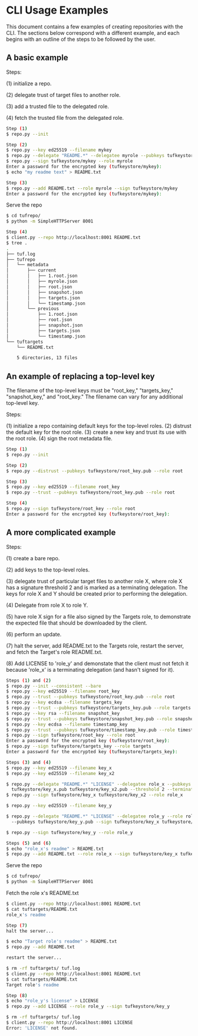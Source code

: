 # CLI Usage Examples #

This document contains a few examples of creating repositories with the CLI.
The sections below correspond with a different example, and each begins with an
outline of the steps to be followed by the user.

## A basic example ##

Steps:

(1) initialize a repo.

(2) delegate trust of target files to another role.

(3) add a trusted file to the delegated role.

(4) fetch the trusted file from the delegated role.

```Bash
Step (1)
$ repo.py --init

Step (2)
$ repo.py --key ed25519 --filename mykey
$ repo.py --delegate "README.*" --delegatee myrole --pubkeys tufkeystore/mykey.pub
$ repo.py --sign tufkeystore/mykey --role myrole
Enter a password for the encrypted key (tufkeystore/mykey):
$ echo "my readme text" > README.txt

Step (3)
$ repo.py --add README.txt --role myrole --sign tufkeystore/mykey
Enter a password for the encrypted key (tufkeystore/mykey):
```

Serve the repo
```Bash
$ cd tufrepo/
$ python -m SimpleHTTPServer 8001
```

```Bash
Step (4)
$ client.py --repo http://localhost:8001 README.txt
$ tree .
.
├── tuf.log
├── tufrepo
│   └── metadata
│       ├── current
│       │   ├── 1.root.json
│       │   ├── myrole.json
│       │   ├── root.json
│       │   ├── snapshot.json
│       │   ├── targets.json
│       │   └── timestamp.json
│       └── previous
│           ├── 1.root.json
│           ├── root.json
│           ├── snapshot.json
│           ├── targets.json
│           └── timestamp.json
└── tuftargets
    └── README.txt

    5 directories, 13 files
```


## An example of replacing a top-level key ##
The filename of the top-level keys must be "root_key," "targets_key,"
"snapshot_key," and "root_key."  The filename can vary for any additional
top-level key.

Steps:

(1) initialize a repo containing default keys for the top-level roles.
(2) distrust the default key for the root role.
(3) create a new key and trust its use with the root role.
(4) sign the root metadata file.

```Bash
Step (1)
$ repo.py --init

Step (2)
$ repo.py --distrust --pubkeys tufkeystore/root_key.pub --role root

Step (3)
$ repo.py --key ed25519 --filename root_key
$ repo.py --trust --pubkeys tufkeystore/root_key.pub --role root

Step (4)
$ repo.py --sign tufkeystore/root_key --role root
Enter a password for the encrypted key (tufkeystore/root_key):
```


## A more complicated example ##

Steps:

(1) create a bare repo.

(2) add keys to the top-level roles.

(3) delegate trust of particular target files to another role X, where role X
has a signature threshold 2 and is marked as a terminating delegation.  The
keys for role X and Y should be created prior to performing the delegation.

(4) Delegate from role X to role Y.

(5) have role X sign for a file also signed by the Targets role, to demonstrate
the expected file that should be downloaded by the client.

(6) perform an update.

(7) halt the server, add README.txt to the Targets role, restart the server,
and fetch the Target's role README.txt.

(8) Add LICENSE to 'role_y' and demonstate that the client must not fetch it
because 'role_x' is a terminating delegation (and hasn't signed for it).

```Bash
Steps (1) and (2)
$ repo.py --init --consistent --bare
$ repo.py --key ed25519 --filename root_key
$ repo.py --trust --pubkeys tufkeystore/root_key.pub --role root
$ repo.py --key ecdsa --filename targets_key
$ repo.py --trust --pubkeys tufkeystore/targets_key.pub --role targets
$ repo.py --key rsa --filename snapshot_key
$ repo.py --trust --pubkeys tufkeystore/snapshot_key.pub --role snapshot
$ repo.py --key ecdsa --filename timestamp_key
$ repo.py --trust --pubkeys tufkeystore/timestamp_key.pub --role timestamp
$ repo.py --sign tufkeystore/root_key --role root
Enter a password for the encrypted key (tufkeystore/root_key):
$ repo.py --sign tufkeystore/targets_key --role targets
Enter a password for the encrypted key (tufkeystore/targets_key):
```

```Bash
Steps (3) and (4)
$ repo.py --key ed25519 --filename key_x
$ repo.py --key ed25519 --filename key_x2

$ repo.py --delegate "README.*" "LICENSE" --delegatee role_x --pubkeys
  tufkeystore/key_x.pub tufkeystore/key_x2.pub --threshold 2 --terminating
$ repo.py --sign tufkeystore/key_x tufkeystore/key_x2 --role role_x

$ repo.py --key ed25519 --filename key_y

$ repo.py --delegate "README.*" "LICENSE" --delegatee role_y --role role_x
  --pubkeys tufkeystore/key_y.pub --sign tufkeystore/key_x tufkeystore/key_x2

$ repo.py --sign tufkeystore/key_y --role role_y
```

```Bash
Steps (5) and (6)
$ echo "role_x's readme" > README.txt
$ repo.py --add README.txt --role role_x --sign tufkeystore/key_x tufkeystore/key_x2
```

Serve the repo
```Bash
$ cd tufrepo/
$ python -m SimpleHTTPServer 8001
```

Fetch the role x's README.txt
```Bash
$ client.py --repo http://localhost:8001 README.txt
$ cat tuftargets/README.txt
role_x's readme
```


```Bash
Step (7)
halt the server...

$ echo "Target role's readme" > README.txt
$ repo.py --add README.txt

restart the server...
```

```Bash
$ rm -rf tuftargets/ tuf.log
$ client.py --repo http://localhost:8001 README.txt
$ cat tuftargets/README.txt
Target role's readme
```

```Bash
Step (8)
$ echo "role_y's license" > LICENSE
$ repo.py --add LICENSE --role role_y --sign tufkeystore/key_y
```

```Bash
$ rm -rf tuftargets/ tuf.log
$ client.py --repo http://localhost:8001 LICENSE
Error: 'LICENSE' not found.
```
